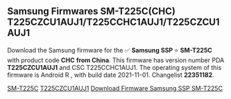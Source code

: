 <h2>Samsung Firmwares SM-T225C(CHC) T225CZCU1AUJ1/T225CCHC1AUJ1/T225CZCU1AUJ1</h2>
Download the Samsung firmware for the ✅ <strong>Samsung SSP </strong> ⭐ <strong>SM-T225C</strong> with product code <strong>CHC</strong> <strong> from China</strong>. This firmware has version number PDA <strong>T225CZCU1AUJ1</strong> and CSC T225CCHC1AUJ1. The operating system of this firmware is Android R , with build date 2021-11-01. Changelist <strong>22351182</strong>.


[SM-T225C](https://samfirm.shop/samsung/model/SM-T225C)
[T225CZCU1AUJ1](https://samfirm.shop/samsung/pda/T225CZCU1AUJ1)
[Download Firmware Samsung SSP SM-T225C](https://samfirm.shop/samsung/firmware/470546)
